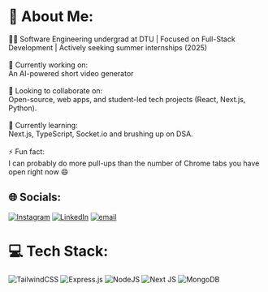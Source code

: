 # 💫 About Me:
👨‍💻 Software Engineering undergrad at DTU | Focused on Full-Stack Development | Actively seeking summer internships (2025)<br><br>🔭 Currently working on:<br>An AI-powered short video generator<br><br>👯 Looking to collaborate on:<br>Open-source, web apps, and student-led tech projects (React, Next.js, Python).<br><br>🌱 Currently learning:<br>Next.js, TypeScript, Socket.io and brushing up on DSA.<br><br>⚡ Fun fact:<br>I can probably do more pull-ups than the number of Chrome tabs you have open right now 😄


## 🌐 Socials:
[![Instagram](https://img.shields.io/badge/Instagram-%23E4405F.svg?logo=Instagram&logoColor=white)](https://instagram.com/deepanxhu.saxena) [![LinkedIn](https://img.shields.io/badge/LinkedIn-%230077B5.svg?logo=linkedin&logoColor=white)](https://linkedin.com/in/deepanshu-saxena-60bbb1286/) [![email](https://img.shields.io/badge/Email-D14836?logo=gmail&logoColor=white)](mailto:deepanshu_23se051@dtu.ac.in) 

# 💻 Tech Stack:
![TailwindCSS](https://img.shields.io/badge/tailwindcss-%2338B2AC.svg?style=for-the-badge&logo=tailwind-css&logoColor=white) ![Express.js](https://img.shields.io/badge/express.js-%23404d59.svg?style=for-the-badge&logo=express&logoColor=%2361DAFB) ![NodeJS](https://img.shields.io/badge/node.js-6DA55F?style=for-the-badge&logo=node.js&logoColor=white) ![Next JS](https://img.shields.io/badge/Next-black?style=for-the-badge&logo=next.js&logoColor=white) ![MongoDB](https://img.shields.io/badge/MongoDB-%234ea94b.svg?style=for-the-badge&logo=mongodb&logoColor=white)
